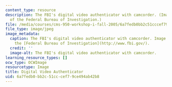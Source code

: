 ```yaml
---
content_type: resource
description: The FBI's digital video authenticator with camcorder. (Image courtesy
  of the Federal Bureau of Investigation.)
file: /media/courses/cms-950-workshop-i-fall-2005/6a7fedb0bb2c51cccef79ce494ab42b8_cms-950f05.jpg
file_type: image/jpeg
image_metadata:
  caption: The FBI's digital video authenticator with camcorder. Image courtesy of
    the [Federal Bureau of Investigation](http://www.fbi.gov/).
  credit: ''
  image-alt: The FBI's digital video authenticator with camcorder.
learning_resource_types: []
ocw_type: OCWImage
resourcetype: Image
title: Digital Video Authenticator
uid: 6a7fedb0-bb2c-51cc-cef7-9ce494ab42b8
---
```

